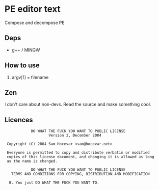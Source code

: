 # PE editor text
Compose and decompose PE

## Deps
- g++ / MINGW

## How to use
1. argv[1] = filename

## Zen
I don't care about non-devs.
Read the source and make something cool.

## Licences
```
            DO WHAT THE FUCK YOU WANT TO PUBLIC LICENSE
                    Version 2, December 2004

 Copyright (C) 2004 Sam Hocevar <sam@hocevar.net>

 Everyone is permitted to copy and distribute verbatim or modified
 copies of this license document, and changing it is allowed as long
 as the name is changed.

            DO WHAT THE FUCK YOU WANT TO PUBLIC LICENSE
   TERMS AND CONDITIONS FOR COPYING, DISTRIBUTION AND MODIFICATION

  0. You just DO WHAT THE FUCK YOU WANT TO.
```
